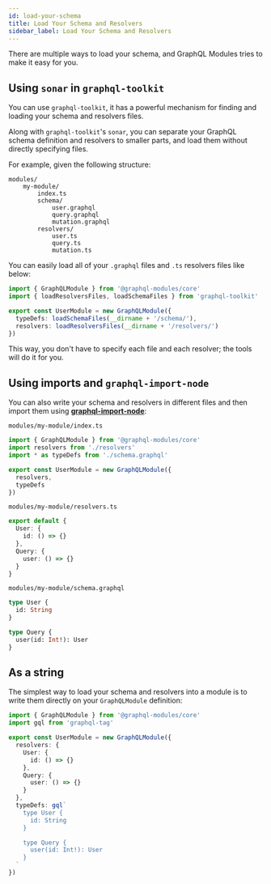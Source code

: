 ```yaml
---
id: load-your-schema
title: Load Your Schema and Resolvers
sidebar_label: Load Your Schema and Resolvers
---
```


There are multiple ways to load your schema, and GraphQL Modules tries to make it easy for you.

## Using `sonar` in `graphql-toolkit`

You can use `graphql-toolkit`, it has a powerful mechanism for finding and loading your schema and resolvers files.

Along with `graphql-toolkit`'s `sonar`, you can separate your GraphQL schema definition and resolvers to smaller parts, and load them without directly specifying files.

For example, given the following structure:

```
modules/
    my-module/
        index.ts
        schema/
            user.graphql
            query.graphql
            mutation.graphql
        resolvers/
            user.ts
            query.ts
            mutation.ts
```

You can easily load all of your `.graphql` files and `.ts` resolvers files like below:

```ts
import { GraphQLModule } from '@graphql-modules/core'
import { loadResolversFiles, loadSchemaFiles } from 'graphql-toolkit'

export const UserModule = new GraphQLModule({
  typeDefs: loadSchemaFiles(__dirname + '/schema/'),
  resolvers: loadResolversFiles(__dirname + '/resolvers/')
})
```

This way, you don't have to specify each file and each resolver; the tools will do it for you.

## Using imports and `graphql-import-node`

You can also write your schema and resolvers in different files and then import them using **[graphql-import-node](https://github.com/ardatan/graphql-import-node)**:

`modules/my-module/index.ts`

```ts
import { GraphQLModule } from '@graphql-modules/core'
import resolvers from './resolvers'
import * as typeDefs from './schema.graphql'

export const UserModule = new GraphQLModule({
  resolvers,
  typeDefs
})
```

`modules/my-module/resolvers.ts`

```ts
export default {
  User: {
    id: () => {}
  },
  Query: {
    user: () => {}
  }
}
```

`modules/my-module/schema.graphql`

```graphql
type User {
  id: String
}

type Query {
  user(id: Int!): User
}
```

## As a string

The simplest way to load your schema and resolvers into a module is to write them directly on your `GraphQLModule` definition:

```ts
import { GraphQLModule } from '@graphql-modules/core'
import gql from 'graphql-tag'

export const UserModule = new GraphQLModule({
  resolvers: {
    User: {
      id: () => {}
    },
    Query: {
      user: () => {}
    }
  },
  typeDefs: gql`
    type User {
      id: String
    }

    type Query {
      user(id: Int!): User
    }
  `
})
```
